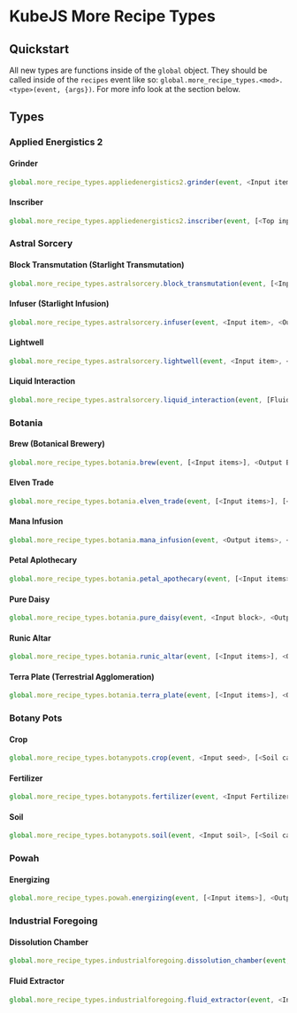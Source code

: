 # KubeJS More Recipe Types

## Quickstart

All new types are functions inside of the `global` object. They should be called inside of the `recipes` event like so: `global.more_recipe_types.<mod>.<type>(event, {args})`. For more info look at the section below.

## Types

### Applied Energistics 2

#### Grinder

```js
global.more_recipe_types.appliedenergistics2.grinder(event, <Input item>, [<Output items>], <Turns (4 by default)>)
```

#### Inscriber

```js
global.more_recipe_types.appliedenergistics2.inscriber(event, [<Top input item>, <Middle input item>, <Bottom input item> (all air by default)], <Output item>, <Keep top and bottom (false by default)>)
```

### Astral Sorcery

#### Block Transmutation (Starlight Transmutation)

```js
global.more_recipe_types.astralsorcery.block_transmutation(event, [<Input block (can use multiple)>], <Output block>, <Starlight>)
```

#### Infuser (Starlight Infusion)

```js
global.more_recipe_types.astralsorcery.infuser(event, <Input item>, <Output item>, <Duration (100 by default)>, <Consumption chance (float, 0.1 by default)>, [>Consume multiple fluids (False by default)>, <Accept chalice input (True by default)>, <Copy NBT to output (False by default)>](Array can contain any number of booleans), <Input fluid id name ("astralsorcery:liquid_starlight" by default)>)
```

#### Lightwell

```js
global.more_recipe_types.astralsorcery.lightwell(event, <Input item>, <Output fluid id name>, <Production multiplier (float, 1 by default)>, <Shatter multiplier (float, lower = faster shatter, 10 by default)>, <color (white color by default)>)
```

#### Liquid Interaction

```js
global.more_recipe_types.astralsorcery.liquid_interaction(event, [Fluid.of(<Input fluid 1>, <Amount>), <Chance consume fluid 1 (float, 100% by default)>], [Fluid.of(<Input fluid 2>, <Amount>), <Chance consume fluid 2 (float, 100% by default)>], <Output item>, <weight (1 by default)>)
```  

### Botania

#### Brew (Botanical Brewery)

```js
global.more_recipe_types.botania.brew(event, [<Input items>], <Output Brew id name (example: "botania:haste")>)
```

#### Elven Trade

```js
global.more_recipe_types.botania.elven_trade(event, [<Input items>], [<Output items>])
```

#### Mana Infusion

```js
global.more_recipe_types.botania.mana_infusion(event, <Output items>, <Output item>, <Mana (1000 by default)>, "Catalyst")
```

#### Petal Aplothecary

```js
global.more_recipe_types.botania.petal_apothecary(event, [<Input items>], <Output item>)
```

#### Pure Daisy

```js
global.more_recipe_types.botania.pure_daisy(event, <Input block>, <Output block>)
```

#### Runic Altar

```js
global.more_recipe_types.botania.runic_altar(event, [<Input items>], <Output item>, <Mana (5000 by default)>)
```

#### Terra Plate (Terrestrial Agglomeration)

```js
global.more_recipe_types.botania.terra_plate(event, [<Input items>], <Output item>, <Mana (100000 by default)>)
```

### Botany Pots

#### Crop

```js
global.more_recipe_types.botanypots.crop(event, <Input seed>, [<Soil categories>], [[<Output item>, <Chance (float, 1 by default)>, <Min rolls (1 by default)>, <Max Rolls (1 by default)>], ...], <Growth ticks (1200 by default)>, <Display block (Input seed by default. Change if seed is item!)>)
```

#### Fertilizer

```js
global.more_recipe_types.botanypots.fertilizer(event, <Input Fertilizer>, <Min ticks (100 by default)>, <Max ticks (Min ticks + 100 by default)>)
```

#### Soil

```js
global.more_recipe_types.botanypots.soil(event, <Input soil>, [<Soil categories>], <Growth modifier (float between -1 and 1, 0 by default)>, <Display block (Input soil by default. Change if soil is item!)>)
```

### Powah

#### Energizing

```js
global.more_recipe_types.powah.energizing(event, [<Input items>], <Output item>, <Energy (100 by default)>)
```

### Industrial Foregoing

#### Dissolution Chamber

```js
global.more_recipe_types.industrialforegoing.dissolution_chamber(event, [<Input items>], Fluid.of(<Input fluid>, <Amount>), <Output item>, <Output fluid (nothing by default)>, <Time in ticks (20 by default)>)
```

#### Fluid Extractor

```js
global.more_recipe_types.industrialforegoing.fluid_extractor(event, <Input block>, Fluid.of(<Output fluid>, <Amount>), <Block damage chance (float, 0% by default)>, <Result block ("minecraft:air" by default)>)
```
